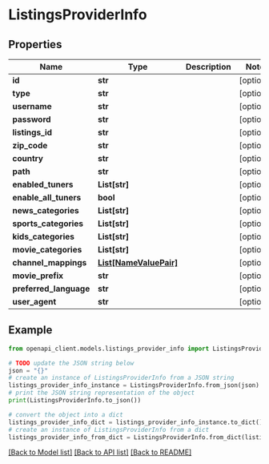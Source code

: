 # ListingsProviderInfo


## Properties

Name | Type | Description | Notes
------------ | ------------- | ------------- | -------------
**id** | **str** |  | [optional] 
**type** | **str** |  | [optional] 
**username** | **str** |  | [optional] 
**password** | **str** |  | [optional] 
**listings_id** | **str** |  | [optional] 
**zip_code** | **str** |  | [optional] 
**country** | **str** |  | [optional] 
**path** | **str** |  | [optional] 
**enabled_tuners** | **List[str]** |  | [optional] 
**enable_all_tuners** | **bool** |  | [optional] 
**news_categories** | **List[str]** |  | [optional] 
**sports_categories** | **List[str]** |  | [optional] 
**kids_categories** | **List[str]** |  | [optional] 
**movie_categories** | **List[str]** |  | [optional] 
**channel_mappings** | [**List[NameValuePair]**](NameValuePair.md) |  | [optional] 
**movie_prefix** | **str** |  | [optional] 
**preferred_language** | **str** |  | [optional] 
**user_agent** | **str** |  | [optional] 

## Example

```python
from openapi_client.models.listings_provider_info import ListingsProviderInfo

# TODO update the JSON string below
json = "{}"
# create an instance of ListingsProviderInfo from a JSON string
listings_provider_info_instance = ListingsProviderInfo.from_json(json)
# print the JSON string representation of the object
print(ListingsProviderInfo.to_json())

# convert the object into a dict
listings_provider_info_dict = listings_provider_info_instance.to_dict()
# create an instance of ListingsProviderInfo from a dict
listings_provider_info_from_dict = ListingsProviderInfo.from_dict(listings_provider_info_dict)
```
[[Back to Model list]](../README.md#documentation-for-models) [[Back to API list]](../README.md#documentation-for-api-endpoints) [[Back to README]](../README.md)


